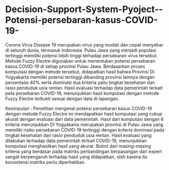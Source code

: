 # Decision-Support-System-Pyoject--Potensi-persebaran-kasus-COVID-19-

Corona Virus Disease 19 merupakan virus yang mudah dan cepat menyebar di seluruh dunia, termasuk Indonesia. Pulau Jawa yang menjadi populasi tertinggi memiliki potensi lebih tinggi terhadap persebaran virus tersebut. Metode Fuzzy Electre digunakan untuk menentukan potensi persebaran kasus COVID-19 di setiap provinsi Pulau Jawa. Berdasarkan proses komputasi dengan metode tersebut, didapatkan hasil bahwa Provinsi DI Yogyakarta memiliki potensi tertinggi dibanding provinsi lainnya dengan persentase 40% serta dominasi dua kriteria yaitu tingkat kesehatan dan rasio penduduk usia rentan. Hasil evaluasi terhadap data pemerintah terkait peta persebaran COVID-19, menunjukkan hasil komputasi dengan metode Fuzzy Electre terbukti sesuai dengan data di lapangan.

Kesimpulan :
Penelitian mengenai potensi persebaran kasus COVID-19 dengan metode Fuzzy Electre ini mendapatkan hasil komputasi yang cukup akurat dengan evaluasi dari data pemerintah. Hasil dari komputasi dengan 6 kriteria menunjukkan DI Yogyakarta merupakan provinsi di Pulau Jawa yang memiliki risiko persebaran COVID-19 tertinggi dengan kriteria dominasi pada tingkat kesehatan dan rasio penduduk usia rentan. Hasil evaluasi yang dilakukan terhadap data pemerintah terkait COVID-19, menunjukkan komputasi menghasilkan hasil yang akurat. Bobot dari masing-masing kriteria yang berdasar pada matriks perbandingan berpasangan dari expert sangat berpengaruh terhadap hasil yang didapatkan, oleh karena itu konsistensi matriks perlu diperhatikan. 
